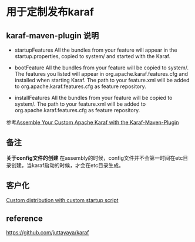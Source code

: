 # 用于定制发布karaf
## karaf-maven-plugin 说明
* startupFeatures
All the bundles from your feature will appear in the startup.properties, copied to system/ and started with the Karaf.

* bootFeature
All the bundles from your feature will be copied to system/. The features you listed will appear in org.apache.karaf.features.cfg and installed when starting Karaf. The path to your feature.xml will be added to org.apache.karaf.features.cfg as feature repository.

* installFeatures
All the bundles from your feature will be copied to system/. The path to your feature.xml will be added to org.apache.karaf.features.cfg as feature repository.

参考[Assemble Your Custom Apache Karaf with the Karaf-Maven-Plugin](https://dzone.com/articles/assemble-your-custom-apache)
## 备注
**关于config文件的创建**
在assembly的时候，config文件并不会第一时间在etc目录创建，当karaf启动的时候，才会在etc目录生成。

## 客户化
[Custom distribution with custom startup script](http://karaf.922171.n3.nabble.com/Custom-distribution-with-custom-startup-script-td4038689.html)

## reference

https://github.com/juttayaya/karaf

